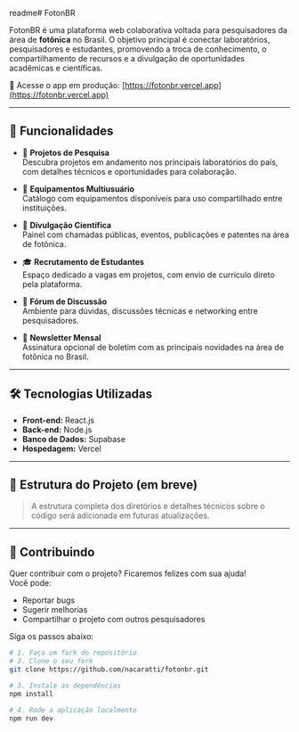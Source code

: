 readme# FotonBR

FotonBR é uma plataforma web colaborativa voltada para pesquisadores da área de **fotônica** no Brasil. O objetivo principal é conectar laboratórios, pesquisadores e estudantes, promovendo a troca de conhecimento, o compartilhamento de recursos e a divulgação de oportunidades acadêmicas e científicas.

🔗 Acesse o app em produção: [https://fotonbr.vercel.app](https://fotonbr.vercel.app)

---

## 🚀 Funcionalidades

- 🧪 **Projetos de Pesquisa**  
  Descubra projetos em andamento nos principais laboratórios do país, com detalhes técnicos e oportunidades para colaboração.

- 🧰 **Equipamentos Multiusuário**  
  Catálogo com equipamentos disponíveis para uso compartilhado entre instituições.

- 📢 **Divulgação Científica**  
  Painel com chamadas públicas, eventos, publicações e patentes na área de fotônica.

- 🎓 **Recrutamento de Estudantes**  
  Espaço dedicado a vagas em projetos, com envio de currículo direto pela plataforma.

- 💬 **Fórum de Discussão**  
  Ambiente para dúvidas, discussões técnicas e networking entre pesquisadores.

- 📰 **Newsletter Mensal**  
  Assinatura opcional de boletim com as principais novidades na área de fotônica no Brasil.

---

## 🛠️ Tecnologias Utilizadas

- **Front-end:** React.js  
- **Back-end:** Node.js  
- **Banco de Dados:** Supabase  
- **Hospedagem:** Vercel  

---

## 📁 Estrutura do Projeto (em breve)

> A estrutura completa dos diretórios e detalhes técnicos sobre o código será adicionada em futuras atualizações.

---

## 🤝 Contribuindo

Quer contribuir com o projeto? Ficaremos felizes com sua ajuda!  
Você pode:

- Reportar bugs
- Sugerir melhorias
- Compartilhar o projeto com outros pesquisadores

Siga os passos abaixo:

```bash
# 1. Faça um fork do repositório
# 2. Clone o seu fork
git clone https://github.com/nacaratti/fotonbr.git

# 3. Instale as dependências
npm install

# 4. Rode a aplicação localmente
npm run dev
